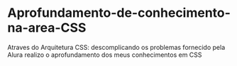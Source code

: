 # Aprofundamento-de-conhecimento-na-area-CSS

Atraves do Arquitetura CSS: descomplicando os problemas fornecido pela Alura realizo o aprofundamento dos meus conhecimentos em CSS

